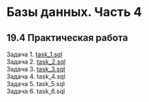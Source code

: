# Базы данных. Часть 4
## 19.4 Практическая работа

Задача 1. [task_1.sql](https://github.com/wafflelios/Python-Advanced/blob/main/mod19/task_1.sql)<br>
Задача 2. [task_2.sql](https://github.com/wafflelios/Python-Advanced/blob/main/mod19/task_2.sql)<br>
Задача 3. [task_3.sql](https://github.com/wafflelios/Python-Advanced/blob/main/mod19/task_3.sql)<br>
Задача 4. task_4.sql<br>
Задача 5. task_5.sql<br>
Задача 6. task_6.sql<br>
